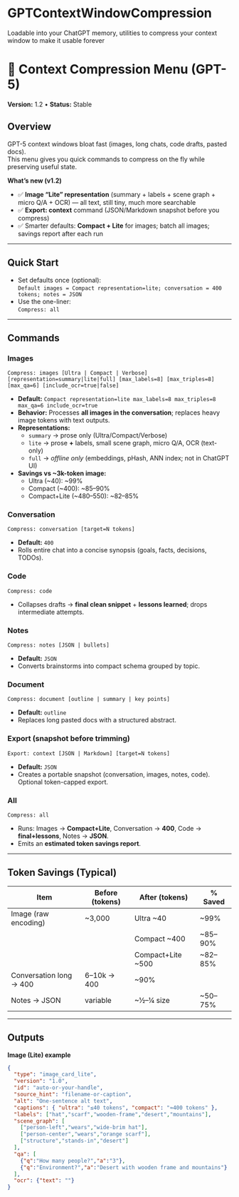 # GPTContextWindowCompression
Loadable into your ChatGPT memory, utilities to compress your context window to make it usable forever

# 🧩 Context Compression Menu (GPT-5)
**Version:** 1.2 • **Status:** Stable

## Overview
GPT-5 context windows bloat fast (images, long chats, code drafts, pasted docs).  
This menu gives you quick commands to compress on the fly while preserving useful state.

**What’s new (v1.2)**
- ✅ **Image “Lite” representation** (summary + labels + scene graph + micro Q/A + OCR) — all text, still tiny, much more searchable
- ✅ **Export: context** command (JSON/Markdown snapshot before you compress)
- ✅ Smarter defaults: **Compact + Lite** for images; batch all images; savings report after each run

---

## Quick Start
- Set defaults once (optional):  
  `Default images = Compact representation=lite; conversation = 400 tokens; notes = JSON`
- Use the one-liner:  
  `Compress: all`

---

## Commands

### Images
`Compress: images [Ultra | Compact | Verbose] [representation=summary|lite|full] [max_labels=8] [max_triples=8] [max_qa=6] [include_ocr=true|false]`  
- **Default:** `Compact representation=lite max_labels=8 max_triples=8 max_qa=6 include_ocr=true`  
- **Behavior:** Processes **all images in the conversation**; replaces heavy image tokens with text outputs.  
- **Representations:**
  - `summary` → prose only (Ultra/Compact/Verbose)
  - `lite` → prose **+** labels, small scene graph, micro Q/A, OCR (text-only)
  - `full` → *offline only* (embeddings, pHash, ANN index; not in ChatGPT UI)
- **Savings vs ~3k-token image:**  
  - Ultra (~40): ~99%  
  - Compact (~400): ~85–90%  
  - Compact+Lite (~480–550): ~82–85%

### Conversation
`Compress: conversation [target=N tokens]`  
- **Default:** `400`  
- Rolls entire chat into a concise synopsis (goals, facts, decisions, TODOs).

### Code
`Compress: code`  
- Collapses drafts → **final clean snippet** + **lessons learned**; drops intermediate attempts.

### Notes
`Compress: notes [JSON | bullets]`  
- **Default:** `JSON`  
- Converts brainstorms into compact schema grouped by topic.

### Document
`Compress: document [outline | summary | key points]`  
- **Default:** `outline`  
- Replaces long pasted docs with a structured abstract.

### Export (snapshot before trimming)
`Export: context [JSON | Markdown] [target=N tokens]`  
- **Default:** `JSON`  
- Creates a portable snapshot (conversation, images, notes, code). Optional token-capped export.

### All
`Compress: all`  
- Runs: Images → **Compact+Lite**, Conversation → **400**, Code → **final+lessons**, Notes → **JSON**.  
- Emits an **estimated token savings report**.

---

## Token Savings (Typical)

| Item                      | Before (tokens) | After (tokens) | % Saved |
|--------------------------|------------------|----------------|---------|
| Image (raw encoding)     | ~3,000           | Ultra ~40      | ~99%    |
|                          |                  | Compact ~400   | ~85–90% |
|                          |                  | Compact+Lite ~500 | ~82–85% |
| Conversation long → 400  | 6–10k → 400      | ~90%           |
| Notes → JSON             | variable         | ~½–¼ size      | ~50–75% |

---

## Outputs

**Image (Lite) example**
```json
{
  "type": "image_card_lite",
  "version": "1.0",
  "id": "auto-or-your-handle",
  "source_hint": "filename-or-caption",
  "alt": "One-sentence alt text",
  "captions": { "ultra": "≤40 tokens", "compact": "≈400 tokens" },
  "labels": ["hat","scarf","wooden-frame","desert","mountains"],
  "scene_graph": [
    ["person-left","wears","wide-brim hat"],
    ["person-center","wears","orange scarf"],
    ["structure","stands-in","desert"]
  ],
  "qa": [
    {"q":"How many people?","a":"3"},
    {"q":"Environment?","a":"Desert with wooden frame and mountains"}
  ],
  "ocr": {"text": ""}
}



